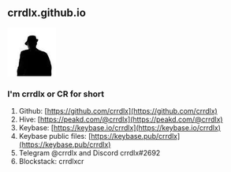 ## crrdlx.github.io
![crrdlx](https://raw.githubusercontent.com/crrdlx/crrdlx.github.io/master/images/crrdlx.jpg)
### I'm crrdlx or CR for short
1. Github: [https://github.com/crrdlx](https://github.com/crrdlx)
2. Hive: [https://peakd.com/@crrdlx](https://peakd.com/@crrdlx)
3. Keybase: [https://keybase.io/crrdlx](https://keybase.io/crrdlx)
4. Keybase public files: [https://keybase.pub/crrdlx](https://keybase.pub/crrdlx)
5. Telegram @crrdlx and Discord crrdlx#2692
6. Blockstack: crrdlxcr
